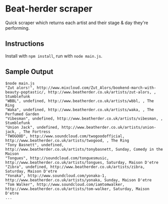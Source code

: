 # Beat-herder scraper 

Quick scraper which returns each artist and their stage & day they're performing.

## Instructions 

Install with `npm install`, run with `node main.js`. 

## Sample Output 

```
$node main.js
"Zut alors!", http://www.mixcloud.com/Zut_Alors/bookend-march-with-beauty-poptastic/, http://www.beatherder.co.uk/artists/zut-alors, , Stumblefunk 
"WBBL", undefined, http://www.beatherder.co.uk/artists/wbbl, , The Ring
"Waka", undefined, http://www.beatherder.co.uk/artists/waka, , The Perfumed Garden
"Vibesman", undefined, http://www.beatherder.co.uk/artists/vibesman, , Stumblefunk 
"Union Jack", undefined, http://www.beatherder.co.uk/artists/union-jack, , The Fortress
"TWOGOOD", http://www.soundcloud.com/twogoodofficial, http://www.beatherder.co.uk/artists/twogood, , The Ring
"Tony Basnett", undefined, http://www.beatherder.co.uk/artists/tonybasnett, Sunday, Comedy in the Maison
"Tongues", http://soundcloud.com/tonguesmusic, http://www.beatherder.co.uk/artists/tongues, Saturday, Maison D'etre
"Zibra", undefined, http://www.beatherder.co.uk/artists/zibra, Saturday, Maison D'etre
"Yonaka", http://www.soundcloud.com/yonaka-1, http://www.beatherder.co.uk/artists/yonaka, Sunday, Maison D'etre
"Tom Walker", http://www.soundcloud.com/iamtomwalker, http://www.beatherder.co.uk/artists/tom-walker, Saturday, Maison D'etre
...
```

